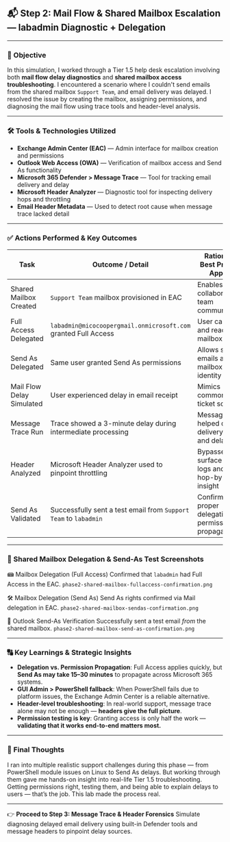 ## 📬 Step 2: Mail Flow & Shared Mailbox Escalation — labadmin Diagnostic + Delegation

---

### 🌟 Objective

In this simulation, I worked through a Tier 1.5 help desk escalation involving both **mail flow delay diagnostics** and **shared mailbox access troubleshooting**. I encountered a scenario where I couldn't send emails from the shared mailbox `Support Team`, and email delivery was delayed. I resolved the issue by creating the mailbox, assigning permissions, and diagnosing the mail flow using trace tools and header-level analysis.

---

### 🛠️ Tools & Technologies Utilized

* **Exchange Admin Center (EAC)** — Admin interface for mailbox creation and permissions
* **Outlook Web Access (OWA)** — Verification of mailbox access and Send As functionality
* **Microsoft 365 Defender > Message Trace** — Tool for tracking email delivery and delay
* **Microsoft Header Analyzer** — Diagnostic tool for inspecting delivery hops and throttling
* **Email Header Metadata** — Used to detect root cause when message trace lacked detail

---

### ✅ Actions Performed & Key Outcomes

| Task                      | Outcome / Detail                                                 | Rationale / Best Practice Applied                        |
| ------------------------- | ---------------------------------------------------------------- | -------------------------------------------------------- |
| Shared Mailbox Created    | `Support Team` mailbox provisioned in EAC                        | Enables collaborative team communication                 |
| Full Access Delegated     | `labadmin@micocoopergmail.onmicrosoft.com` granted Full Access   | User can open and read the mailbox                       |
| Send As Delegated         | Same user granted Send As permissions                            | Allows sending emails as the mailbox identity            |
| Mail Flow Delay Simulated | User experienced delay in email receipt                          | Mimics common Tier 1 ticket scenario                     |
| Message Trace Run         | Trace showed a 3-minute delay during intermediate processing     | Message trace helped confirm delivery route and delay    |
| Header Analyzed           | Microsoft Header Analyzer used to pinpoint throttling            | Bypasses surface-level logs and gives hop-by-hop insight |
| Send As Validated         | Successfully sent a test email from `Support Team` to `labadmin` | Confirms proper delegation + permission propagation      |

---

### 📸 Shared Mailbox Delegation & Send-As Test Screenshots

📾 Mailbox Delegation (Full Access)
Confirmed that `labadmin` had Full Access in the EAC.
`phase2-shared-mailbox-fullaccess-confirmation.png`

🛠️ Mailbox Delegation (Send As)
Send As rights confirmed via Mail delegation in EAC.
`phase2-shared-mailbox-sendas-confirmation.png`

📨 Outlook Send-As Verification
Successfully sent a test email *from* the shared mailbox.
`phase2-shared-mailbox-send-as-confirmation.png`

---

### 🔠 Key Learnings & Strategic Insights

* **Delegation vs. Permission Propagation**: Full Access applies quickly, but **Send As may take 15–30 minutes** to propagate across Microsoft 365 systems.
* **GUI Admin > PowerShell fallback**: When PowerShell fails due to platform issues, the Exchange Admin Center is a reliable alternative.
* **Header-level troubleshooting**: In real-world support, message trace alone may not be enough — **headers give the full picture**.
* **Permission testing is key**: Granting access is only half the work — **validating that it works end-to-end matters most.**

---

### 🧠 Final Thoughts

I ran into multiple realistic support challenges during this phase — from PowerShell module issues on Linux to Send As delays. But working through them gave me hands-on insight into real-life Tier 1.5 troubleshooting. Getting permissions right, testing them, and being able to explain delays to users — that’s the job. This lab made the process real.

---

👉 **Proceed to Step 3: Message Trace & Header Forensics**
Simulate diagnosing delayed email delivery using built-in Defender tools and message headers to pinpoint delay sources.

